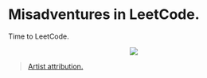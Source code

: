 # Misadventures in LeetCode.

Time to LeetCode.

<p align="center">
  <img src="https://user-images.githubusercontent.com/50045763/82757946-838c3e80-9db1-11ea-951a-62c4689b57ac.png">
</p>

>[Artist attribution.](https://www.deviantart.com/whamisband/art/Vaporwave-computer-person-76-692874275)
